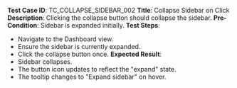 **Test Case ID**: TC_COLLAPSE_SIDEBAR_002
**Title**: Collapse Sidebar on Click
**Description**: Clicking the collapse button should collapse the sidebar.
**Pre-Condition**: Sidebar is expanded initially.
**Test Steps**:
  * Navigate to the Dashboard view.
  * Ensure the sidebar is currently expanded.
  * Click the collapse button once.
**Expected Result**:
  * Sidebar collapses.
  * The button icon updates to reflect the "expand" state.
  * The tooltip changes to "Expand sidebar" on hover.